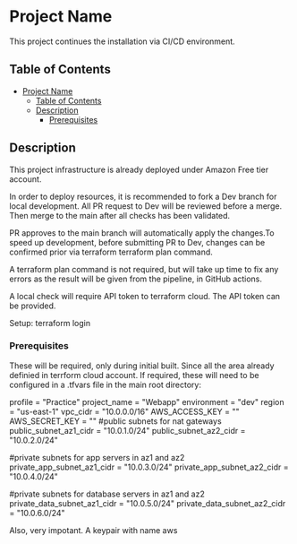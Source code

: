 # Project Name

This project continues the installation via CI/CD environment. 

## Table of Contents

- [Project Name](#project-name)
  - [Table of Contents](#table-of-contents)
  - [Description](#description)
    - [Prerequisites](#prerequisites)

## Description

This project infrastructure is already deployed under Amazon Free tier account. 

In order to deploy resources, it is recommended to fork a Dev branch for local development. All PR request to Dev will be reviewed before a merge. Then merge to the main after all checks has been validated.

PR approves to the main branch will automatically apply the changes.To speed up development, before submitting PR to Dev, changes can be confirmed prior via terraform terraform plan command.

A terraform plan command is not required, but will take up time to fix any errors as the result will be given from the pipeline, in GitHub actions.

A local check will require API token to terraform cloud. The API token can be provided.

Setup: 
terraform login

### Prerequisites

These will be required, only during initial built. Since all the area already definied in terrform cloud account. If required, these will need to be configured in a .tfvars file in the main root directory:

profile        = "Practice"
project_name   = "Webapp"
environment    = "dev"
region = "us-east-1"
vpc_cidr       = "10.0.0.0/16"
AWS_ACCESS_KEY = ""
AWS_SECRET_KEY = ""
#public subnets for nat gateways
public_subnet_az1_cidr = "10.0.1.0/24"
public_subnet_az2_cidr = "10.0.2.0/24"

#private subnets for app servers in az1 and az2
private_app_subnet_az1_cidr = "10.0.3.0/24"
private_app_subnet_az2_cidr = "10.0.4.0/24"

#private subnets for database servers in az1 and az2
private_data_subnet_az1_cidr = "10.0.5.0/24"
private_data_subnet_az2_cidr = "10.0.6.0/24"

Also, very impotant. A keypair with name aws


